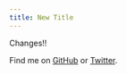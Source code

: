 ```yaml
---
title: New Title
---
```


Changes!!

Find me on [GitHub](https://github.com/muan) or [Twitter](https://twitter.com/muanchiou).
